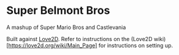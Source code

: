 # Super Belmont Bros
A mashup of Super Mario Bros and Castlevania

Built against [Love2D](https://love2d.org). Refer to instructions on the (Love2D wiki)[https://love2d.org/wiki/Main_Page] for instructions on setting up.

